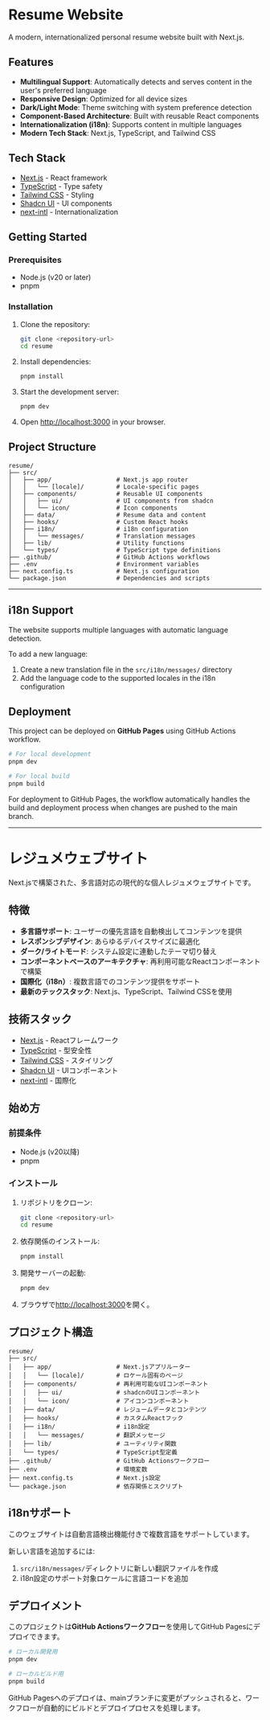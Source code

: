 # Resume Website

A modern, internationalized personal resume website built with Next.js.

## Features

- **Multilingual Support**: Automatically detects and serves content in the user's preferred language
- **Responsive Design**: Optimized for all device sizes
- **Dark/Light Mode**: Theme switching with system preference detection
- **Component-Based Architecture**: Built with reusable React components
- **Internationalization (i18n)**: Supports content in multiple languages
- **Modern Tech Stack**: Next.js, TypeScript, and Tailwind CSS

## Tech Stack

- [Next.js](https://nextjs.org/) - React framework
- [TypeScript](https://www.typescriptlang.org/) - Type safety
- [Tailwind CSS](https://tailwindcss.com/) - Styling
- [Shadcn UI](https://ui.shadcn.com/) - UI components
- [next-intl](https://next-intl-docs.vercel.app/) - Internationalization

## Getting Started

### Prerequisites

- Node.js (v20 or later)
- pnpm

### Installation

1. Clone the repository:

   ```bash
   git clone <repository-url>
   cd resume
   ```

2. Install dependencies:

   ```bash
   pnpm install
   ```

3. Start the development server:

   ```bash
   pnpm dev
   ```

4. Open [http://localhost:3000](http://localhost:3000) in your browser.

## Project Structure

```text
resume/
├── src/
│   ├── app/                  # Next.js app router
│   │   └── [locale]/         # Locale-specific pages
│   ├── components/           # Reusable UI components
│   │   ├── ui/               # UI components from shadcn
│   │   └── icon/             # Icon components
│   ├── data/                 # Resume data and content
│   ├── hooks/                # Custom React hooks
│   ├── i18n/                 # i18n configuration
│   │   └── messages/         # Translation messages
│   ├── lib/                  # Utility functions
│   └── types/                # TypeScript type definitions
├── .github/                  # GitHub Actions workflows
├── .env                      # Environment variables
├── next.config.ts            # Next.js configuration
└── package.json              # Dependencies and scripts
```

---

## i18n Support

The website supports multiple languages with automatic language detection.

To add a new language:

1. Create a new translation file in the `src/i18n/messages/` directory
2. Add the language code to the supported locales in the i18n configuration

## Deployment

This project can be deployed on **GitHub Pages** using GitHub Actions workflow.

```bash
# For local development
pnpm dev

# For local build
pnpm build
```

For deployment to GitHub Pages, the workflow automatically handles the build and deployment process when changes are pushed to the main branch.

---

# レジュメウェブサイト

Next.jsで構築された、多言語対応の現代的な個人レジュメウェブサイトです。

## 特徴

- **多言語サポート**: ユーザーの優先言語を自動検出してコンテンツを提供
- **レスポンシブデザイン**: あらゆるデバイスサイズに最適化
- **ダーク/ライトモード**: システム設定に連動したテーマ切り替え
- **コンポーネントベースのアーキテクチャ**: 再利用可能なReactコンポーネントで構築
- **国際化（i18n）**: 複数言語でのコンテンツ提供をサポート
- **最新のテックスタック**: Next.js、TypeScript、Tailwind CSSを使用

## 技術スタック

- [Next.js](https://nextjs.org/) - Reactフレームワーク
- [TypeScript](https://www.typescriptlang.org/) - 型安全性
- [Tailwind CSS](https://tailwindcss.com/) - スタイリング
- [Shadcn UI](https://ui.shadcn.com/) - UIコンポーネント
- [next-intl](https://next-intl-docs.vercel.app/) - 国際化

## 始め方

### 前提条件

- Node.js (v20以降)
- pnpm

### インストール

1. リポジトリをクローン:

   ```bash
   git clone <repository-url>
   cd resume
   ```

2. 依存関係のインストール:

   ```bash
   pnpm install
   ```

3. 開発サーバーの起動:

   ```bash
   pnpm dev
   ```

4. ブラウザで[http://localhost:3000](http://localhost:3000)を開く。

## プロジェクト構造

```text
resume/
├── src/
│   ├── app/                  # Next.jsアプリルーター
│   │   └── [locale]/         # ロケール固有のページ
│   ├── components/           # 再利用可能なUIコンポーネント
│   │   ├── ui/               # shadcnのUIコンポーネント
│   │   └── icon/             # アイコンコンポーネント
│   ├── data/                 # レジュームデータとコンテンツ
│   ├── hooks/                # カスタムReactフック
│   ├── i18n/                 # i18n設定
│   │   └── messages/         # 翻訳メッセージ
│   ├── lib/                  # ユーティリティ関数
│   └── types/                # TypeScript型定義
├── .github/                  # GitHub Actionsワークフロー
├── .env                      # 環境変数
├── next.config.ts            # Next.js設定
└── package.json              # 依存関係とスクリプト
```

## i18nサポート

このウェブサイトは自動言語検出機能付きで複数言語をサポートしています。

新しい言語を追加するには:

1. `src/i18n/messages/`ディレクトリに新しい翻訳ファイルを作成
2. i18n設定のサポート対象ロケールに言語コードを追加

## デプロイメント

このプロジェクトは**GitHub Actionsワークフロー**を使用してGitHub Pagesにデプロイできます。

```bash
# ローカル開発用
pnpm dev

# ローカルビルド用
pnpm build
```

GitHub Pagesへのデプロイは、mainブランチに変更がプッシュされると、ワークフローが自動的にビルドとデプロイプロセスを処理します。
